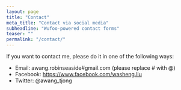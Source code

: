 ```yaml
---
layout: page
title: "Contact"
meta_title: "Contact via social media"
subheadline: "Wufoo-powered contact forms"
teaser: ""
permalink: "/contact/"
---
```


If you want to contact me, please do it in one of the following ways:

* Email: awang.robinseaside#gmail.com (please replace # with @)
* Facebook: https://www.facebook.com/washeng.liu
* Twitter: @awang_tjong
